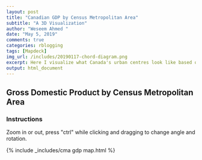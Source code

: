 ```yaml
---
layout: post
title: "Canadian GDP by Census Metropolitan Area"
subtitle: "A 3D Visualization"
author: "Weseem Ahmed "
date: "May 5, 2019"
comments: true
categories: rblogging
tags: [Mapdeck]
img_url: /includes/20190117-chord-diagram.png
excerpt: Here I visualize what Canada's urban centres look like based on their GDPs with a 3d bar graph.
output: html_document 
---
```


## Gross Domestic Product by Census Metropolitan Area

### Instructions
Zoom in or out, press "ctrl" while clicking and dragging to change angle and rotation.

{% include _includes/cma gdp map.html %}
